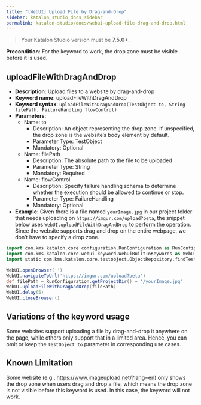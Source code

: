 ```yaml
---
title: "[WebUI] Upload File by Drag-and-Drop"
sidebar: katalon_studio_docs_sidebar
permalink: katalon-studio/docs/webui-upload-file-drag-and-drop.html
---
```


> Your Katalon Studio version must be **7.5.0+**.

**Precondition**: For the keyword to work, the drop zone must be visible before it is used.

## uploadFileWithDragAndDrop

* **Description**: Upload files to a website by drag-and-drop
* **Keyword name**: uploadFileWithDragAndDrop
* **Keyword syntax**: `uploadFileWithDragAndDrop(TestObject to, String filePath, FailureHandling flowControl)`
* **Parameters**:
  * Name: to
    * Description: An object representing the drop zone. If unspecified, the drop zone is the website’s body element by default.
    * Parameter Type: TestObject
    * Mandatory: Optional
  * Name: filePath
    * Description: The absolute path to the file to be uploaded
    * Parameter Type: String
    * Mandatory: Required
  * Name: flowControl
    * Description: Specify failure handling schema to determine whether the execution should be allowed to continue or stop.
    * Parameter Type: FailureHandling
    * Mandatory: Optional
* **Example**: Given there is a file named `yourImage.jpg` in our project folder that needs uploading on `https://imgur.com/upload?beta`, the snippet below uses `WebUI.uploadFileWithDragAndDrop` to perform the operation. Since the website supports drag and drop on the entire webpage, we don’t have to specify a drop zone.

```groovy
import com.kms.katalon.core.configuration.RunConfiguration as RunConfiguration
import com.kms.katalon.core.webui.keyword.WebUiBuiltInKeywords as WebUI
import static com.kms.katalon.core.testobject.ObjectRepository.findTestObject

WebUI.openBrowser('')
WebUI.navigateToUrl('https://imgur.com/upload?beta')
def filePath = RunConfiguration.getProjectDir() + '/yourImage.jpg'
WebUI.uploadFileWithDragAndDrop(filePath)
WebUI.delay(5)
WebUI.closeBrowser()
```

## Variations of the keyword usage

Some websites support uploading a file by drag-and-drop it anywhere on the page, while others only support that in a limited area. Hence, you can omit or keep the `TestObject to` parameter in corresponding use cases.

## Known Limitation

Some website (e.g., https://www.imageupload.net/?lang=en) only shows the drop zone when users drag and drop a file, which means the drop zone is not visible before this keyword is used. In this case, the keyword will not work.
